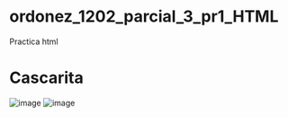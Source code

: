 # ordonez_1202_parcial_3_pr1_HTML
Practica html

# Cascarita
![image](https://github.com/user-attachments/assets/be1d8c2b-6c41-48c1-89ff-330f75cc2126)
![image](https://github.com/user-attachments/assets/af3e7876-1dc2-4ce9-aea7-58148b80ee7f)

